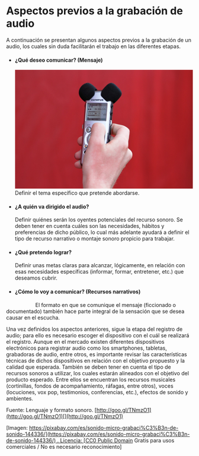 # Aspectos previos a la grabación de audio

A continuación se presentan algunos aspectos previos a la grabación de un audio, los cuales sin duda facilitarán el trabajo en las diferentes etapas.

*   #### ¿Qué deseo comunicar? (Mensaje)
    

    ![grabar2](img/grabar2.jpg "grabar2")Definir el tema específico que pretende abordarse.

    
*   #### ¿A quién va dirigido el audio?
    
    Definir quiénes serán los oyentes potenciales del recurso sonoro. Se deben tener en cuenta cuáles son las necesidades, hábitos y preferencias de dicho público, lo cual más adelante ayudará a definir el tipo de recurso narrativo o montaje sonoro propicio para trabajar.
    
*   #### ¿Qué pretendo lograr?
    
    Definir unas metas claras para alcanzar, lógicamente, en relación con esas necesidades específicas (informar, formar, entretener, etc.) que deseamos cubrir.
    
*   #### ¿Cómo lo voy a comunicar? (Recursos narrativos) 
    

                    El formato en que se comunique el mensaje (ficcionado o documentado) también hace parte integral de la sensación que se desea causar en el escucha.

Una vez definidos los aspectos anteriores, sigue la etapa del registro de audio; para ello es necesario escoger el dispositivo con el cuál se realizará el registro. Aunque en el mercado existen diferentes dispositivos electrónicos para registrar audio como los smartphones, tabletas, grabadoras de audio, entre otros, es importante revisar las características técnicas de dichos dispositivos en relación con el objetivo propuesto y la calidad que esperada. También se deben tener en cuenta el tipo de recursos sonoros a utilizar, los cuales estarán alineados con el objetivo del producto esperado. Entre ellos se encuentran los recursos musicales (cortinillas, fondos de acompañamiento, ráfagas, entre otros), voces (locuciones, vox pop, testimonios, conferencias, etc.), efectos de sonido y ambientes.

Fuente: Lenguaje y formato sonoro. [http://goo.gl/TNmzO1](http://goo.gl/TNmzO1)[](http://goo.gl/TNmzO1)

\[Imagen: [https://pixabay.com/es/sonido-micro-grabaci%C3%B3n-de-sonido-144336/](https://pixabay.com/es/sonido-micro-grabaci%C3%B3n-de-sonido-144336/) . Licencia: [CC0 Public Domain](https://pixabay.com/service/terms/#usage) Gratis para usos comerciales / No es necesario reconocimiento\]